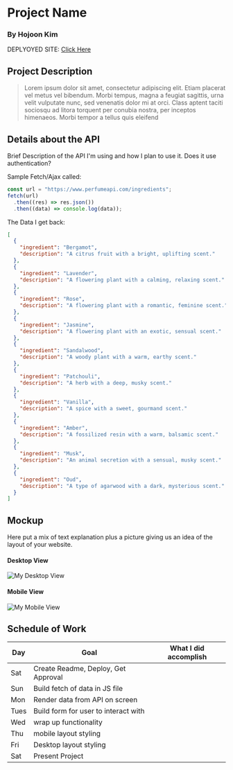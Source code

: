 # Project Name

### By Hojoon Kim

DEPLYOYED SITE: [Click Here](https://sealproject1.vercel.app/)

## Project Description

> Lorem ipsum dolor sit amet, consectetur adipiscing elit. Etiam placerat vel metus vel bibendum. Morbi tempus, magna a feugiat sagittis, urna velit vulputate nunc, sed venenatis dolor mi at orci. Class aptent taciti sociosqu ad litora torquent per conubia nostra, per inceptos himenaeos. Morbi tempor a tellus quis eleifend

## Details about the API

Brief Description of the API I'm using and how I plan to use it. Does it use authentication?

Sample Fetch/Ajax called:

```js
const url = "https://www.perfumeapi.com/ingredients";
fetch(url)
  .then((res) => res.json())
  .then((data) => console.log(data));
```

The Data I get back:

```json
[
  {
    "ingredient": "Bergamot",
    "description": "A citrus fruit with a bright, uplifting scent."
  },
  {
    "ingredient": "Lavender",
    "description": "A flowering plant with a calming, relaxing scent."
  },
  {
    "ingredient": "Rose",
    "description": "A flowering plant with a romantic, feminine scent."
  },
  {
    "ingredient": "Jasmine",
    "description": "A flowering plant with an exotic, sensual scent."
  },
  {
    "ingredient": "Sandalwood",
    "description": "A woody plant with a warm, earthy scent."
  },
  {
    "ingredient": "Patchouli",
    "description": "A herb with a deep, musky scent."
  },
  {
    "ingredient": "Vanilla",
    "description": "A spice with a sweet, gourmand scent."
  },
  {
    "ingredient": "Amber",
    "description": "A fossilized resin with a warm, balsamic scent."
  },
  {
    "ingredient": "Musk",
    "description": "An animal secretion with a sensual, musky scent."
  },
  {
    "ingredient": "Oud",
    "description": "A type of agarwood with a dark, mysterious scent."
  }
]
```

## Mockup

Here put a mix of text explanation plus a picture giving us an idea of the layout of your website.

#### Desktop View

![My Desktop View](https://i.imgur.com/5Bs7N6B.png)

#### Mobile View

![My Mobile View](https://i.imgur.com/5Bs7N6B.png)

## Schedule of Work

| Day  | Goal                                 | What I did accomplish |
| ---- | ------------------------------------ | --------------------- |
| Sat  | Create Readme, Deploy, Get Approval  |                       |
| Sun  | Build fetch of data in JS file       |                       |
| Mon  | Render data from API on screen       |                       |
| Tues | Build form for user to interact with |                       |
| Wed  | wrap up functionality                |                       |
| Thu  | mobile layout styling                |                       |
| Fri  | Desktop layout styling               |                       |
| Sat  | Present Project                      |                       |
